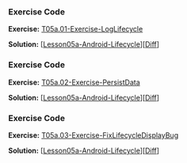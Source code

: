 


### Exercise Code
**Exercise:** [T05a.01-Exercise-LogLifecycle](https://github.com/udacity/ud851-Exercises/tree/student/Lesson05a-Android-Lifecycle/T05a.01-Exercise-LogLifecycle)



**Solution:** [[Lesson05a-Android-Lifecycle](https://github.com/udacity/ud851-Exercises/tree/student/Lesson05a-Android-Lifecycle)][[Diff](https://github.com/udacity/ud851-Exercises/compare/T05a.01-Exercise-LogLifecycle...T05a.01-Solution-LogLifecycle)]



### Exercise Code
**Exercise:** [T05a.02-Exercise-PersistData](https://github.com/udacity/ud851-Exercises/tree/student/Lesson05a-Android-Lifecycle/T05a.02-Exercise-PersistData)



**Solution:** [[Lesson05a-Android-Lifecycle](https://github.com/udacity/ud851-Exercises/tree/student/Lesson05a-Android-Lifecycle)][[Diff](https://github.com/udacity/ud851-Exercises/compare/T05a.02-Exercise-PersistData...T05a.02-Solution-PersistData)]



### Exercise Code
**Exercise:** [T05a.03-Exercise-FixLifecycleDisplayBug](https://github.com/udacity/ud851-Exercises/tree/student/Lesson05a-Android-Lifecycle/T05a.03-Exercise-FixLifecycleDisplayBug)



**Solution:** [[Lesson05a-Android-Lifecycle](https://github.com/udacity/ud851-Exercises/tree/student/Lesson05a-Android-Lifecycle)][[Diff](https://github.com/udacity/ud851-Exercises/compare/T05a.03-Exercise-FixLifecycleDisplayBug...T05a.03-Solution-FixLifecycleDisplayBug)]
